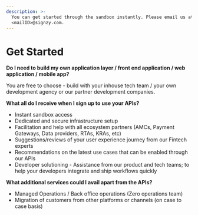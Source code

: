 ```yaml
---
description: >-
  You can get started through the sandbox instantly. Please email us at
  <mailID>@signzy.com.
---
```


# Get Started

**Do I need to build my own application layer / front end application / web application / mobile app?**

You are free to choose - build with your inhouse tech team / your own development agency or our partner development companies.

**What all do I receive when I sign up to use your APIs?**

* Instant sandbox access
* Dedicated and secure infrastructure setup
* Facilitation and help with all ecosystem partners (AMCs, Payment Gateways, Data providers, RTAs, KRAs, etc)
* Suggestions/reviews of your user experience journey from our Fintech experts
* Recommendations on the latest use cases that can be enabled through our APIs
* Developer solutioning - Assistance from our product and tech teams; to help your developers integrate and ship workflows quickly

**What additional services could I avail apart from the APIs?**

* Managed Operations / Back office operations (Zero operations team)
* Migration of customers from other platforms or channels (on case to case basis)
